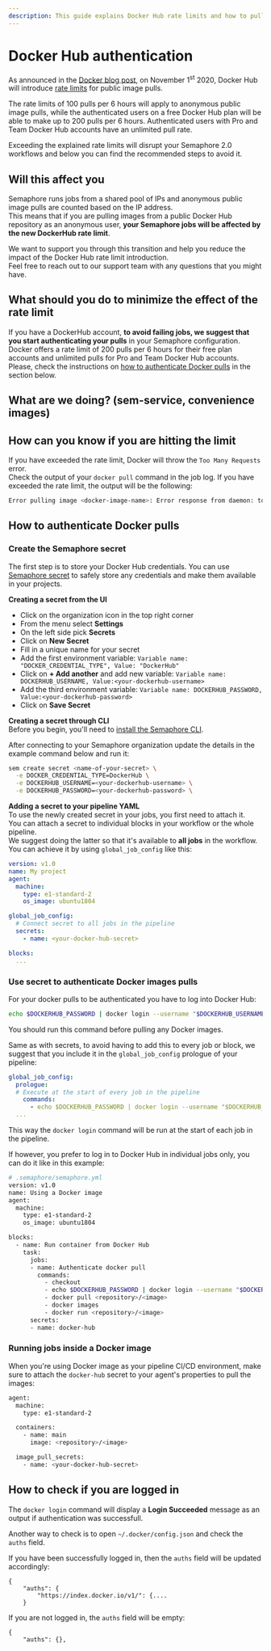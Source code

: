```yaml
---
description: This guide explains Docker Hub rate limits and how to pull public Docker images as an authenticated user.
---
```


# Docker Hub authentication

As announced in the [Docker blog post](https://www.docker.com/blog/scaling-docker-to-serve-millions-more-developers-network-egress/), on November 1<sup>st</sup> 2020, Docker Hub will introduce [rate limits](https://docs.docker.com/docker-hub/download-rate-limit/) for public image pulls.  

The rate limits of 100 pulls per 6 hours will apply to anonymous public image pulls, while the authenticated users on a free Docker Hub plan will be able to make up to 200 pulls per 6 hours. Authenticated users with Pro and Team Docker Hub accounts have an unlimited pull rate.  

Exceeding the explained rate limits will disrupt your Semaphore 2.0 workflows and below you can find the recommended steps to avoid it.  

## Will this affect you
Semaphore runs jobs from a shared pool of IPs and anonymous public image pulls are counted based on the IP address.  
This means that if you are pulling images from a public Docker Hub repository as an anonymous user, **your Semaphore jobs will be affected by the new DockerHub rate limit**.  

We want to support you through this transition and help you reduce the impact of the Docker Hub rate limit introduction.  
Feel free to reach out to our support team with any questions that you might have.  

## What should you do to minimize the effect of the rate limit  
If you have a DockerHub account, **to avoid failing jobs, we suggest that you start authenticating your pulls** in your Semaphore configuration.  
Docker offers a rate limit of 200 pulls per 6 hours for their free plan accounts and unlimited pulls for Pro and Team Docker Hub accounts.  
Please, check the instructions on [how to authenticate Docker pulls](#how-to-authenticate-docker-pulls) in the section below.  

## What are we doing? (sem-service, convenience images)

## How can you know if you are hitting the limit
If you have exceeded the rate limit, Docker will throw the `Too Many Requests` error.  
Check the output of your `docker pull` command in the job log. If you have exceeded the rate limit, the output will be the following:  
```bash
Error pulling image <docker-image-name>: Error response from daemon: toomanyrequests: Too Many Requests.`
```

## How to authenticate Docker pulls
### Create the Semaphore secret  
The first step is to store your Docker Hub credentials. You can use [Semaphore secret](https://docs.semaphoreci.com/essentials/using-secrets/) to safely store any credentials and make them available in your projects.  

**Creating a secret from the UI**
- Click on the organization icon in the top right corner  
- From the menu select **Settings**  
- On the left side pick **Secrets**  
- Click on **New Secret**  
- Fill in a unique name for your secret  
- Add the first environment variable: `Variable name: "DOCKER_CREDENTIAL_TYPE", Value: "DockerHub"`  
- Click on **+ Add another** and add new variable: `Variable name: DOCKERHUB_USERNAME, Value:<your-dockerhub-username>`  
- Add the third environment variable: `Variable name: DOCKERHUB_PASSWORD, Value:<your-dockerhub-password>`  
- Click on **Save Secret**  

**Creating a secret through CLI**  
Before you begin, you'll need to [install the Semaphore CLI][install-cli].  

After connecting to your Semaphore organization update the details in the example command below and run it:  
```bash
sem create secret <name-of-your-secret> \
  -e DOCKER_CREDENTIAL_TYPE=DockerHub \
  -e DOCKERHUB_USERNAME=<your-dockerhub-username> \
  -e DOCKERHUB_PASSWORD=<your-dockerhub-password> \
```
**Adding a secret to your pipeline YAML**  
To use the newly created secret in your jobs, you first need to attach it.  
You can attach a secret to individual blocks in your workflow or the whole pipeline.  
We suggest doing the latter so that it's available to **all jobs** in the workflow.  
You can achieve it by using `global_job_config` like this:  
```yaml
version: v1.0
name: My project
agent:
  machine:
    type: e1-standard-2
    os_image: ubuntu1804

global_job_config:
  # Connect secret to all jobs in the pipeline
  secrets:
    - name: <your-docker-hub-secret>

blocks:
  ...
```

### Use secret to authenticate Docker images pulls  
For your docker pulls to be authenticated you have to log into Docker Hub:  
```bash
echo $DOCKERHUB_PASSWORD | docker login --username "$DOCKERHUB_USERNAME" --password-stdin
```
You should run this command before pulling any Docker images.  

Same as with secrets, to avoid having to add this to every job or block, we suggest that you include it in the `global_job_config` prologue of your pipeline:
```yaml
global_job_config:
  prologue:
  # Execute at the start of every job in the pipeline
    commands:
      - echo $DOCKERHUB_PASSWORD | docker login --username "$DOCKERHUB_USERNAME" --password-stdin
  ...
```
This way the `docker login` command will be run at the start of each job in the pipeline.

If however, you prefer to log in to Docker Hub in individual jobs only, you can do it like in this example:
```bash
# .semaphore/semaphore.yml
version: v1.0
name: Using a Docker image
agent:
  machine:
    type: e1-standard-2
    os_image: ubuntu1804

blocks:
  - name: Run container from Docker Hub
    task:
      jobs:
      - name: Authenticate docker pull
        commands:
          - checkout
          - echo $DOCKERHUB_PASSWORD | docker login --username "$DOCKERHUB_USERNAME" --password-stdin
          - docker pull <repository>/<image>
          - docker images
          - docker run <repository>/<image>
      secrets:
      - name: docker-hub
```


### Running jobs inside a Docker image
When you're using Docker image as your pipeline CI/CD environment, make sure to attach the `docker-hub` secret to your agent's properties to pull the images:
```bash
agent:
  machine:
    type: e1-standard-2

  containers:
    - name: main
      image: <repository>/<image>

  image_pull_secrets:
    - name: <your-docker-hub-secret>
```

## How to check if you are logged in
The `docker login` command will display a **Login Succeeded** message as an output if authentication was successfull. 

Another way to check is to open `~/.docker/config.json` and check the `auths` field. 

If you have been successfully logged in, then the `auths` field will be updated accordingly:
```
{
	"auths": {
		"https://index.docker.io/v1/": {....
    }
```

If you are not logged in, the `auths` field will be empty:
```
{
	"auths": {},
```  

[install-cli]: https://docs.semaphoreci.com/reference/sem-command-line-tool/
